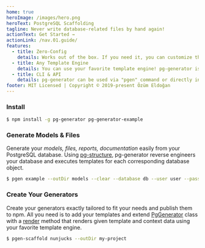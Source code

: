 ```yaml
---
home: true
heroImage: /images/hero.png
heroText: PostgreSQL Scaffolding
tagline: Never write database-related files by hand again!
actionText: Get Started →
actionLink: /nav.01.guide/
features:
  - title: Zero-Config
    details: Works out of the box. If you need it, you can customize the most important parts such as relation names.
  - title: Any Template Engine
    details: You can use your favorite template engine! pg-generator is template engine agnostic.
  - title: CLI & API
    details: pg-generator can be used via "pgen" command or directly in Node.js as a library.
footer: MIT Licensed | Copyright © 2019-present Özüm Eldoğan
---
```


### Install

```bash
$ npm install -g pg-generator pg-generator-example
```

### Generate Models & Files

Generate your _models, files, reports, documentation_ easily from your PostgreSQL database. Using [pg-structure](https://www.pg-structure.com), pg-generator reverse engineers your database and executes templates for each corresponding database object.

```bash
$ pgen example --outDir models --clear --database db --user user --password password
```

### Create Your Generators

Create your generators exactly tailored to fit your needs and publish them to npm. All you need is to add your templates and extend [PgGenerator](/nav.02.api/classes/pggenerator.html#class-pggenerator-o) class with a [render](/nav.02.api/classes/pggenerator.html#render) method that renders given template and context data using your favorite template engine.

```bash
$ pgen-scaffold nunjucks --outDir my-project
```
